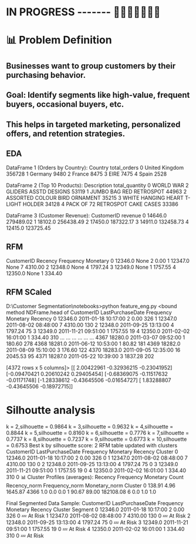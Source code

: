 
# IN PROGRESS ------- 🚧🚧🚧🚧🚧🚧🚧


# 📊 Problem Definition

## Businesses want to group customers by their purchasing behavior.

## Goal: Identify segments like high-value, frequent buyers, occasional buyers, etc.

## This helps in targeted marketing, personalized offers, and retention strategies.




## EDA
DataFrame 1 (Orders by Country):
          Country  total_orders
0  United Kingdom        356728
1         Germany          9480
2          France          8475
3            EIRE          7475
4           Spain          2528

DataFrame 2 (Top 10 Products):
                          Description  total_quantity
0   WORLD WAR 2 GLIDERS ASSTD DESIGNS           53119
1             JUMBO BAG RED RETROSPOT           44963
2       ASSORTED COLOUR BIRD ORNAMENT           35215
3  WHITE HANGING HEART T-LIGHT HOLDER           34128
4     PACK OF 72 RETROSPOT CAKE CASES           33386

DataFrame 3 (Customer Revenue):
   CustomerID    revenue
0     14646.0  279489.02
1     18102.0  256438.49
2     17450.0  187322.17
3     14911.0  132458.73
4     12415.0  123725.45


## RFM
   CustomerID Recency  Frequency  Monetary
0     12346.0    None          2      0.00
1     12347.0    None          7   4310.00
2     12348.0    None          4   1797.24
3     12349.0    None          1   1757.55
4     12350.0    None          1    334.40
## RFM SCaled
D:\Customer Segmentation\notebooks>python feature_eng.py
<bound method NDFrame.head of       CustomerID    LastPurchaseDate  Frequency  Monetary  Recency
0        12346.0 2011-01-18 10:17:00          2      0.00      326
1        12347.0 2011-08-02 08:48:00          7   4310.00      130
2        12348.0 2011-09-25 13:13:00          4   1797.24       75
3        12349.0 2011-11-21 09:51:00          1   1757.55       19
4        12350.0 2011-02-02 16:01:00          1    334.40      310
...          ...                 ...        ...       ...      ...
4367     18280.0 2011-03-07 09:52:00          1    180.60      278
4368     18281.0 2011-06-12 10:53:00          1     80.82      181
4369     18282.0 2011-08-09 15:10:00          3    176.60      122
4370     18283.0 2011-09-05 12:35:00         16   2045.53       95
4371     18287.0 2011-05-22 10:39:00          3   1837.28      202

[4372 rows x 5 columns]>
[[ 2.00422961 -0.32936215 -0.23041952]
 [-0.09470421  0.20610242  0.29405454]
 [-0.68369075 -0.11517632 -0.01171748]
 [-1.28338612 -0.43645506 -0.01654727]
 [ 1.83288807 -0.43645506 -0.18972715]]



# Silhoutte analysis
k = 2,silhouette = 0.9864
k = 3,silhouette = 0.9632
k = 4,silhouette = 0.8844
k = 5,silhouette = 0.8160
k = 6,silhouette = 0.7776
k = 7,silhouette = 0.7737
k = 8,silhouette = 0.7237
k = 9,silhouette = 0.6773
k = 10,silhouette = 0.6753
Best k by silhouette score: 2
RFM table updated with clusters
   CustomerID     LastPurchaseDate  Frequency  Monetary  Recency  Cluster
0     12346.0  2011-01-18 10:17:00          2      0.00      326        0
1     12347.0  2011-08-02 08:48:00          7   4310.00      130        0
2     12348.0  2011-09-25 13:13:00          4   1797.24       75        0
3     12349.0  2011-11-21 09:51:00          1   1757.55       19        0
4     12350.0  2011-02-02 16:01:00          1    334.40      310        0
📊 Cluster Profiles (averages):
         Recency  Frequency   Monetary  Count  Recency_norm  Frequency_norm  Monetary_norm
Cluster
0         138.91       4.96    1645.87   4366           1.0             0.0            0.0
1          90.67      89.00  182108.08      6           0.0             1.0            1.0

Final Segmented Data Sample:
   CustomerID     LastPurchaseDate  Frequency  Monetary  Recency  Cluster    Segment
0     12346.0  2011-01-18 10:17:00          2      0.00      326        0  💤 At Risk
1     12347.0  2011-08-02 08:48:00          7   4310.00      130        0  💤 At Risk
2     12348.0  2011-09-25 13:13:00          4   1797.24       75        0  💤 At Risk
3     12349.0  2011-11-21 09:51:00          1   1757.55       19        0  💤 At Risk
4     12350.0  2011-02-02 16:01:00          1    334.40      310        0  💤 At Risk
